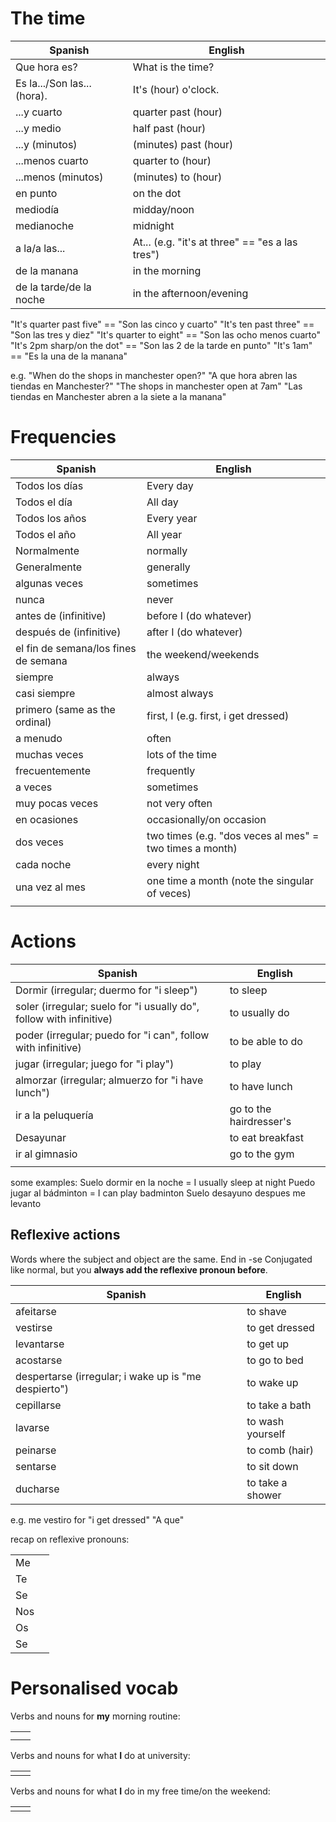 # The time

| Spanish                     | English                                         |
| --------------------------- | ----------------------------------------------- |
| Que hora es?                | What is the time?                               |
| Es la.../Son las... (hora). | It's (hour) o'clock.                            |
| ...y cuarto                 | quarter past (hour)                             |
| ...y medio                  | half past (hour)                                |
| ...y (minutos)              | (minutes) past (hour)                           |
| ...menos cuarto             | quarter to (hour)                               |
| ...menos (minutos)          | (minutes) to (hour)                             |
| en punto                    | on the dot                                      |
| mediodía                    | midday/noon                                     |
| medianoche                  | midnight                                        |
| a la/a las...               | At... (e.g. "it's at three" == "es a las tres") |
| de la manana                | in the morning                                  |
| de la tarde/de la noche     | in the afternoon/evening                        |
"It's quarter past five" == "Son las cinco y cuarto"
"It's ten past three" == "Son las tres y diez"
"It's quarter to eight" == "Son las ocho menos cuarto"
"It's 2pm sharp/on the dot" == "Son las 2 de la tarde en punto"
"It's 1am" == "Es la una de la manana"


e.g.
"When do the shops in manchester open?"
"A que hora abren las tiendas en Manchester?"
"The shops in manchester open at 7am"
"Las tiendas en Manchester abren a la siete a la manana"


# Frequencies

| Spanish                              | English                                                 |
| ------------------------------------ | ------------------------------------------------------- |
| Todos los días                       | Every day                                               |
| Todos el día                         | All day                                                 |
| Todos los años                       | Every year                                              |
| Todos el año                         | All year                                                |
| Normalmente                          | normally                                                |
| Generalmente                         | generally                                               |
| algunas veces                        | sometimes                                               |
| nunca                                | never                                                   |
| antes de (infinitive)                | before I (do whatever)                                  |
| después de (infinitive)              | after I (do whatever)                                   |
| el fin de semana/los fines de semana | the weekend/weekends                                    |
| siempre                              | always                                                  |
| casi siempre                         | almost always                                           |
| primero (same as the ordinal)        | first, I (e.g. first, i get dressed)                    |
| a menudo                             | often                                                   |
| muchas veces                         | lots of the time                                        |
| frecuentemente                       | frequently                                              |
| a veces                              | sometimes                                               |
| muy pocas veces                      | not very often                                          |
| en ocasiones                         | occasionally/on occasion                                |
| dos veces                            | two times (e.g. "dos veces al mes" = two times a month) |
| cada noche                           | every night                                             |
| una vez al mes                       | one time a month (note the singular of veces)           |
|                                      |                                                         |
# Actions

| Spanish                                                             | English                 |
| ------------------------------------------------------------------- | ----------------------- |
| Dormir (irregular; duermo for "i sleep")                            | to sleep                |
| soler (irregular; suelo for "i usually do", follow with infinitive) | to usually do           |
| poder (irregular; puedo for "i can", follow with infinitive)        | to be able to do        |
| jugar (irregular; juego for "i play")                               | to play                 |
| almorzar (irregular; almuerzo for "i have lunch")                   | to have lunch           |
| ir a la peluquería                                                  | go to the hairdresser's |
| Desayunar                                                           | to eat breakfast        |
| ir al gimnasio                                                      | go to the gym           |
|                                                                     |                         |

some examples:
Suelo dormir en la noche = I usually sleep at night
Puedo jugar al bádminton = I can play badminton
Suelo desayuno despues me levanto
## Reflexive actions
Words where the subject and object are the same.
End in -se
Conjugated like normal, but you **always add the reflexive pronoun before**.

| Spanish                                              | English          |
| ---------------------------------------------------- | ---------------- |
| afeitarse                                            | to shave         |
| vestirse                                             | to get dressed   |
| levantarse                                           | to get up        |
| acostarse                                            | to go to bed     |
| despertarse (irregular; i wake up is "me despierto") | to wake up       |
| cepillarse                                           | to take a bath   |
| lavarse                                              | to wash yourself |
| peinarse                                             | to comb (hair)   |
| sentarse                                             | to sit down      |
| ducharse                                             | to take a shower |
e.g.
me vestiro for "i get dressed"
"A que"

recap on reflexive pronouns:

|     |     |
| --- | --- |
| Me  |     |
| Te  |     |
| Se  |     |
| Nos |     |
| Os  |     |
| Se  |     |

# Personalised vocab
Verbs and nouns for **my** morning routine:

|     |     |
| --- | --- |
|     |     |
|     |     |

Verbs and nouns for what **I** do at university:

|     |     |
| --- | --- |
|     |     |

Verbs and nouns for what **I** do in my free time/on the weekend:

|     |     |
| --- | --- |
|     |     |
